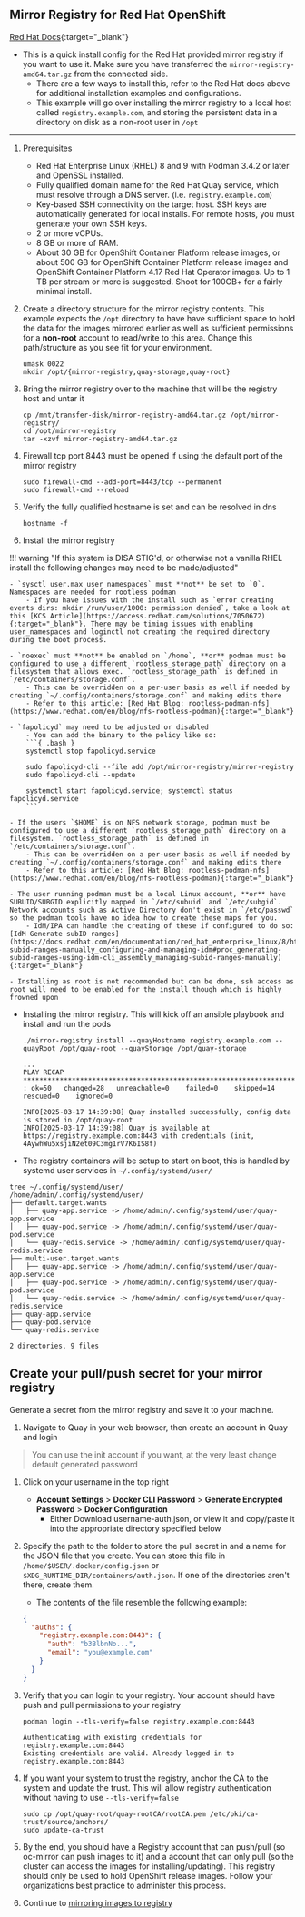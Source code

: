 ## Mirror Registry for Red Hat OpenShift

[Red Hat Docs](https://docs.redhat.com/en/documentation/openshift_container_platform/4.18/html-single/disconnected_environments/index#installing-mirroring-creating-registry){:target="_blank"}

- This is a quick install config for the Red Hat provided mirror registry if you want to use it. Make sure you have transferred the `mirror-registry-amd64.tar.gz` from the connected side.
    - There are a few ways to install this, refer to the Red Hat docs above for additional installation examples and configurations.
    - This example will go over installing the mirror registry to a local host called `registry.example.com`, and storing the persistent data in a directory on disk as a non-root user in `/opt`

---

1. Prerequisites
    - Red Hat Enterprise Linux (RHEL) 8 and 9 with Podman 3.4.2 or later and OpenSSL installed.
    - Fully qualified domain name for the Red Hat Quay service, which must resolve through a DNS server. (i.e. `registry.example.com`)
    - Key-based SSH connectivity on the target host. SSH keys are automatically generated for local installs. For remote hosts, you must generate your own SSH keys.
    - 2 or more vCPUs.
    - 8 GB or more of RAM.
    - About 30 GB for OpenShift Container Platform release images, or about 500 GB for OpenShift Container Platform release images and OpenShift Container Platform 4.17 Red Hat Operator images. Up to 1 TB per stream or more is suggested. Shoot for 100GB+ for a fairly minimal install.

1. Create a directory structure for the mirror registry contents. This example expects the `/opt` directory to have have sufficient space to hold the data for the images mirrored earlier as well as sufficient permissions for a **non-root** account to read/write to this area. Change this path/structure as you see fit for your environment.
    ```{ .bash }
    umask 0022
    mkdir /opt/{mirror-registry,quay-storage,quay-root}
    ```
1. Bring the mirror registry over to the machine that will be the registry host and untar it
    ```{ .bash }
    cp /mnt/transfer-disk/mirror-registry-amd64.tar.gz /opt/mirror-registry/
    cd /opt/mirror-registry
    tar -xzvf mirror-registry-amd64.tar.gz
    ```
1. Firewall tcp port 8443 must be opened if using the default port of the mirror registry
    ```{ .bash }
    sudo firewall-cmd --add-port=8443/tcp --permanent
    sudo firewall-cmd --reload
    ```
1. Verify the fully qualified hostname is set and can be resolved in dns
    ```{ .bash }
    hostname -f
    ```
2. Install the mirror registry

!!! warning "If this system is DISA STIG'd, or otherwise not a vanilla RHEL install the following changes may need to be made/adjusted"
    
    - `sysctl user.max_user_namespaces` must **not** be set to `0`. Namespaces are needed for rootless podman
        - If you have issues with the install such as `error creating events dirs: mkdir /run/user/1000: permission denied`, take a look at this [KCS Article](https://access.redhat.com/solutions/7050672){:target="_blank"}. There may be timing issues with enabling user_namespaces and loginctl not creating the required directory during the boot process.
    
    - `noexec` must **not** be enabled on `/home`, **or** podman must be configured to use a different `rootless_storage_path` directory on a filesystem that allows exec. `rootless_storage_path` is defined in `/etc/containers/storage.conf`. 
        - This can be overridden on a per-user basis as well if needed by creating `~/.config/containers/storage.conf` and making edits there
        - Refer to this article: [Red Hat Blog: rootless-podman-nfs](https://www.redhat.com/en/blog/nfs-rootless-podman){:target="_blank"}
    
    - `fapolicyd` may need to be adjusted or disabled
        - You can add the binary to the policy like so:
        ```{ .bash }
        systemctl stop fapolicyd.service
        
        sudo fapolicyd-cli --file add /opt/mirror-registry/mirror-registry
        sudo fapolicyd-cli --update
        
        systemctl start fapolicyd.service; systemctl status fapolicyd.service
        ```
    
    - If the users `$HOME` is on NFS network storage, podman must be configured to use a different `rootless_storage_path` directory on a filesystem. `rootless_storage_path` is defined in `/etc/containers/storage.conf`. 
        - This can be overridden on a per-user basis as well if needed by creating `~/.config/containers/storage.conf` and making edits there
        - Refer to this article: [Red Hat Blog: rootless-podman-nfs](https://www.redhat.com/en/blog/nfs-rootless-podman){:target="_blank"}
    
    - The user running podman must be a local Linux account, **or** have SUBUID/SUBGID explicitly mapped in `/etc/subuid` and `/etc/subgid`. Network accounts such as Active Directory don't exist in `/etc/passwd` so the podman tools have no idea how to create these maps for you.
        - IdM/IPA can handle the creating of these if configured to do so: [IdM Generate subID ranges](https://docs.redhat.com/en/documentation/red_hat_enterprise_linux/8/html/configuring_and_managing_identity_management/assembly_managing-subid-ranges-manually_configuring-and-managing-idm#proc_generating-subid-ranges-using-idm-cli_assembly_managing-subid-ranges-manually){:target="_blank"}
    
    - Installing as root is not recommended but can be done, ssh access as root will need to be enabled for the install though which is highly frowned upon
    
  - Installing the mirror registry. This will kick off an ansible playbook and install and run the pods
    ```{ .bash }
    ./mirror-registry install --quayHostname registry.example.com --quayRoot /opt/quay-root --quayStorage /opt/quay-storage
    ```
    ```{ . .no-copy title="Example Output" }
    ...
    PLAY RECAP ********************************************************************************************************************************************************************admin@registry.example.com : ok=50   changed=28   unreachable=0    failed=0    skipped=14   rescued=0    ignored=0

    INFO[2025-03-17 14:39:08] Quay installed successfully, config data is stored in /opt/quay-root
    INFO[2025-03-17 14:39:08] Quay is available at https://registry.example.com:8443 with credentials (init, 4AywhWu5xsjiN2et09C3mg1rV7K6IS8f)
    ```

  - The registry containers will be setup to start on boot, this is handled by systemd user services in `~/.config/systemd/user/`
  ```{ .bash }
  tree ~/.config/systemd/user/
  /home/admin/.config/systemd/user/
  ├── default.target.wants
  │   ├── quay-app.service -> /home/admin/.config/systemd/user/quay-app.service
  │   ├── quay-pod.service -> /home/admin/.config/systemd/user/quay-pod.service
  │   └── quay-redis.service -> /home/admin/.config/systemd/user/quay-redis.service
  ├── multi-user.target.wants
  │   ├── quay-app.service -> /home/admin/.config/systemd/user/quay-app.service
  │   ├── quay-pod.service -> /home/admin/.config/systemd/user/quay-pod.service
  │   └── quay-redis.service -> /home/admin/.config/systemd/user/quay-redis.service
  ├── quay-app.service
  ├── quay-pod.service
  └── quay-redis.service

  2 directories, 9 files
  ```

## Create your pull/push secret for your mirror registry
Generate a secret from the mirror registry and save it to your machine. 

1. Navigate to Quay in your web browser, then create an account in Quay and login
> You can use the init account if you want, at the very least change default generated password 

1. Click on your username in the top right
    - **Account Settings** > **Docker CLI Password** > **Generate Encrypted Password** > **Docker Configuration**
        - Either Download username-auth.json, or view it and copy/paste it into the appropriate directory specified below

1. Specify the path to the folder to store the pull secret in and a name for the JSON file that you create. You can store this file in `/home/$USER/.docker/config.json` or `$XDG_RUNTIME_DIR/containers/auth.json`. If one of the directories aren't there, create them.
    - The contents of the file resemble the following example:
    ```json title="$XDG_RUNTIME_DIR/containers/auth.json"
    {
      "auths": {
        "registry.example.com:8443": {
          "auth": "b3BlbnNo...",
          "email": "you@example.com"
        }
      }
    }
    ```

1. Verify that you can login to your registry. Your account should have push and pull permissions to your registry
    ```{ .bash }
    podman login --tls-verify=false registry.example.com:8443
    ```
    ```{ . .no-copy title="Example Output" }
    Authenticating with existing credentials for registry.example.com:8443
    Existing credentials are valid. Already logged in to registry.example.com:8443
    ```

1. If you want your system to trust the registry, anchor the CA to the system and update the trust. This will allow registry authentication without having to use `--tls-verify=false`
    ```{ .bash }
    sudo cp /opt/quay-root/quay-rootCA/rootCA.pem /etc/pki/ca-trust/source/anchors/
    sudo update-ca-trust
    ```

1. By the end, you should have a Registry account that can push/pull (so oc-mirror can push images to it) and a account that can only pull (so the cluster can access the images for installing/updating). This registry should only be used to hold OpenShift release images. Follow your organizations best practice to administer this process.

1. Continue to [mirroring images to registry](../disconnected/mirroring.md)
